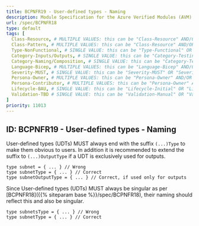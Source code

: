 ```yaml
---
title: BCPNFR19 - User-defined types - Naming
description: Module Specification for the Azure Verified Modules (AVM) program
url: /spec/BCPNFR18
type: default
tags: [
  Class-Resource, # MULTIPLE VALUES: this can be "Class-Resource" AND/OR "Class-Pattern" AND/OR "Class-Utility"
  Class-Pattern, # MULTIPLE VALUES: this can be "Class-Resource" AND/OR "Class-Pattern" AND/OR "Class-Utility"
  Type-NonFunctional, # SINGLE VALUE: this can be "Type-Functional" OR "Type-NonFunctional"
  Category-Inputs/Outputs, # SINGLE VALUE: this can be "Category-Testing" OR "Category-Telemetry" OR "Category-Contribution/Support" OR "Category-Documentation" OR "Category-CodeStyle" OR "Category-Naming/Composition" OR "Category-Inputs/Outputs" OR "Category-Release/Publishing"
  Category-Naming/Composition, # SINGLE VALUE: this can be "Category-Testing" OR "Category-Telemetry" OR "Category-Contribution/Support" OR "Category-Documentation" OR "Category-CodeStyle" OR "Category-Naming/Composition" OR "Category-Inputs/Outputs" OR "Category-Release/Publishing"
  Language-Bicep, # MULTIPLE VALUES: this can be "Language-Bicep" AND/OR "Language-Terraform"
  Severity-MUST, # SINGLE VALUE: this can be "Severity-MUST" OR "Severity-SHOULD" OR "Severity-MAY"
  Persona-Owner, # MULTIPLE VALUES: this can be "Persona-Owner" AND/OR "Persona-Contributor"
  Persona-Contributor, # MULTIPLE VALUES: this can be "Persona-Owner" AND/OR "Persona-Contributor"
  Lifecycle-BAU, # SINGLE VALUE: this can be "Lifecycle-Initial" OR "Lifecycle-BAU" OR "Lifecycle-EOL"
  Validation-TBD # SINGLE VALUE: this can be "Validation-Manual" OR "Validation-CI/Informational" OR "CI/Enforced"
]
priority: 11013
---
```


## ID: BCPNFR19 - User-defined types - Naming

User-defined types (UDTs) MUST always end with the suffix `(...)Type` to make them obvious to users. In addition it is recommended to extend the suffix to `(...)OutputType` if a UDT is exclusively used for outputs.
```bicep
type subnet = { ... } // Wrong
type subnetType = { ... } // Correct
type subnetOutputType = { ... } // Correct, if used only for outputs
```

Since User-defined types (UDTs) MUST always be singular as per [BCPNFR18]({{% siteparam base %}}/spec/BCPNFR18), their naming should reflect this and also be singular.
```bicep
type subnetsType = { ... } // Wrong
type subnetType = { ... } // Correct
```

